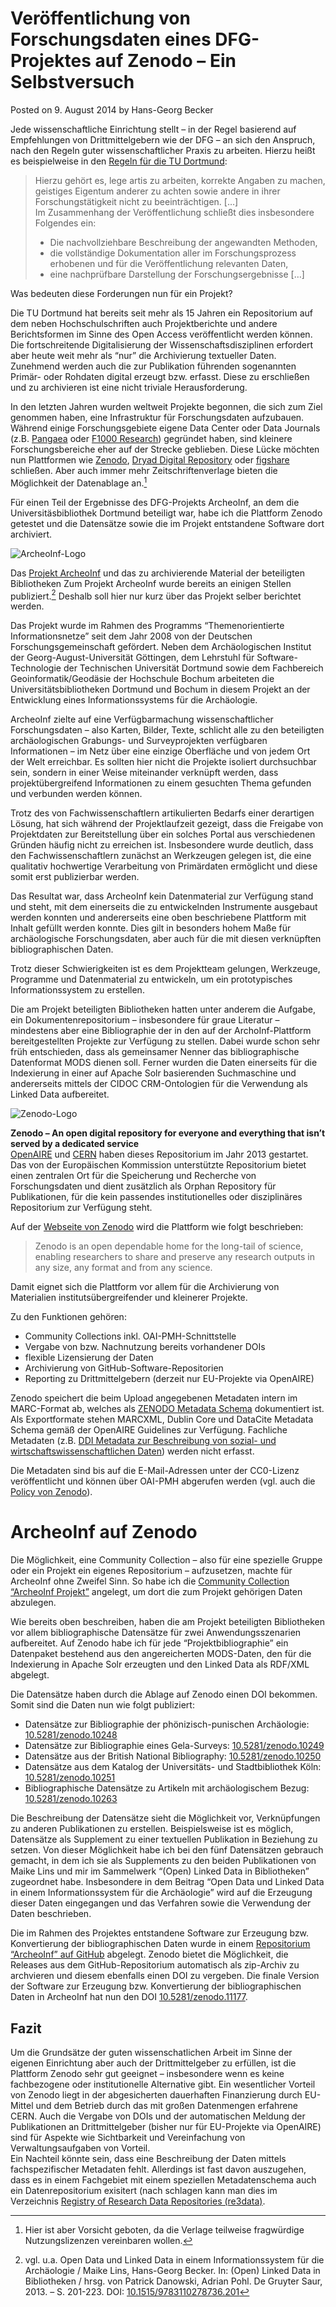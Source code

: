 # Veröffentlichung von Forschungsdaten eines DFG-Projektes auf Zenodo – Ein Selbstversuch

Posted on 9. August 2014 by Hans-Georg Becker	

Jede wissenschaftliche Einrichtung stellt – in der Regel basierend auf Empfehlungen von Drittmittelgebern wie der DFG – an sich den Anspruch, nach den Regeln guter wissenschaftlicher Praxis zu arbeiten. Hierzu heißt es beispielweise in den [Regeln für die TU Dortmund](https://www.tu-dortmund.de/uni/Uni/Organisation/Kommission_gute_wissenschaftliche_Praxis/Regeln_guter_wissenschaftlicher_Praxis_der_TUDO_17_06_09.pdf):

>    Hierzu gehört es, lege artis zu arbeiten, korrekte Angaben zu machen, geistiges Eigentum anderer zu achten sowie andere in ihrer Forschungstätigkeit nicht zu beeinträchtigen. […]\
>    Im Zusammenhang der Veröffentlichung schließt dies insbesondere Folgendes ein:
>    * Die nachvollziehbare Beschreibung der angewandten Methoden,
>    * die vollständige Dokumentation aller im Forschungsprozess erhobenen und für die Veröffentlichung relevanten Daten,
>    * eine nachprüfbare Darstellung der Forschungsergebnisse […]

Was bedeuten diese Forderungen nun für ein Projekt?

Die TU Dortmund hat bereits seit mehr als 15 Jahren ein Repositorium auf dem neben Hochschulschriften auch Projektberichte und andere Berichtsformen im Sinne des Open Access veröffentlicht werden können. Die fortschreitende Digitalisierung der Wissenschaftsdisziplinen erfordert aber heute weit mehr als “nur” die Archivierung textueller Daten. Zunehmend werden auch die zur Publikation führenden sogenannten Primär- oder Rohdaten digital erzeugt bzw. erfasst. Diese zu erschließen und zu archivieren ist eine nicht triviale Herausforderung.

In den letzten Jahren wurden weltweit Projekte begonnen, die sich zum Ziel genommen haben, eine Infrastruktur für Forschungsdaten aufzubauen. Während einige Forschungsgebiete eigene Data Center oder Data Journals (z.B. [Pangaea](https://www.pangaea.de/) oder [F1000 Research](https://f1000research.com/)) gegründet haben, sind kleinere Forschungsbereiche eher auf der Strecke geblieben. Diese Lücke möchten nun Plattformen wie [Zenodo](https://zenodo.org/), [Dryad Digital Repository](https://datadryad.org/) oder [figshare](https://figshare.com/) schließen. Aber auch immer mehr Zeitschriftenverlage bieten die Möglichkeit der Datenablage an.[^1]

[^1]: Hier ist aber Vorsicht geboten, da die Verlage teilweise fragwürdige Nutzungslizenzen vereinbaren wollen.

Für einen Teil der Ergebnisse des DFG-Projekts ArcheoInf, an dem die Universitäsbibliothek Dortmund beteiligt war, habe ich die Plattform Zenodo getestet und die Datensätze sowie die im Projekt entstandene Software dort archiviert.

![ArcheoInf-Logo](https://data.ub.tu-dortmund.de/archeoinf/images/archeoinf-logo.png)

Das [Projekt ArcheoInf](https://data.ub.tu-dortmund.de/archeoinf/) und das zu archivierende Material der beteiligten Bibliotheken
Zum Projekt ArcheoInf wurde bereits an einigen Stellen publiziert.[^2] Deshalb soll hier nur kurz über das Projekt selber berichtet werden.

[^2]: vgl. u.a. Open Data und Linked Data in einem Informationssystem für die Archäologie / Maike Lins, Hans-Georg Becker. In: (Open) Linked Data in Bibliotheken / hrsg. von Patrick Danowski, Adrian Pohl. De Gruyter Saur, 2013. – S. 201-223. DOI: [10.1515/9783110278736.201](https://doi.org/10.1515/9783110278736.201)

Das Projekt wurde im Rahmen des Programms “Themenorientierte Informationsnetze” seit dem Jahr 2008 von der Deutschen Forschungsgemeinschaft gefördert. Neben dem Archäologischen Institut der Georg-August-Universität Göttingen, dem Lehrstuhl für Software-Technologie der Technischen Universität Dortmund sowie dem Fachbereich Geoinformatik/Geodäsie der Hochschule Bochum arbeiteten die Universitätsbibliotheken Dortmund und Bochum in diesem Projekt an der Entwicklung eines Informationssystems für die Archäologie.

ArcheoInf zielte auf eine Verfügbarmachung wissenschaftlicher Forschungsdaten – also Karten, Bilder, Texte, schlicht alle zu den beteiligten archäologischen Grabungs- und Surveyprojekten verfügbaren Informationen – im Netz über eine einzige Oberfläche und von jedem Ort der Welt erreichbar. Es sollten hier nicht die Projekte isoliert durchsuchbar sein, sondern in einer Weise miteinander verknüpft werden, dass projektübergreifend Informationen zu einem gesuchten Thema gefunden und verbunden werden können.

Trotz des von Fachwissenschaftlern artikulierten Bedarfs einer derartigen Lösung, hat sich während der Projektlaufzeit gezeigt, dass die Freigabe von Projektdaten zur Bereitstellung über ein solches Portal aus verschiedenen Gründen häufig nicht zu erreichen ist. Insbesondere wurde deutlich, dass den Fachwissenschaftlern zunächst an Werkzeugen gelegen ist, die eine qualitativ hochwertige Verarbeitung von Primärdaten ermöglicht und diese somit erst publizierbar werden.

Das Resultat war, dass ArcheoInf kein Datenmaterial zur Verfügung stand und steht, mit dem einerseits die zu entwickelnden Instrumente ausgebaut werden konnten und andererseits eine oben beschriebene Plattform mit Inhalt gefüllt werden konnte. Dies gilt in besonders hohem Maße für archäologische Forschungsdaten, aber auch für die mit diesen verknüpften bibliographischen Daten.

Trotz dieser Schwierigkeiten ist es dem Projektteam gelungen, Werkzeuge, Programme und Datenmaterial zu entwickeln, um ein prototypisches Informationssystem zu erstellen.

Die am Projekt beteiligten Bibliotheken hatten unter anderem die Aufgabe, ein Dokumentenrepositorium – insbesondere für graue Literatur – mindestens aber eine Bibliographie der in den auf der ArchoInf-Plattform bereitgestellten Projekte zur Verfügung zu stellen. Dabei wurde schon sehr früh entschieden, dass als gemeinsamer Nenner das bibliographische Datenformat MODS dienen soll. Ferner wurden die Daten einerseits für die Indexierung in einer auf Apache Solr basierenden Suchmaschine und andererseits mittels der CIDOC CRM-Ontologien für die Verwendung als Linked Data aufbereitet.

![Zenodo-Logo](https://zenodo.org/static/images/invenio-rdm.svg)

**Zenodo – An open digital repository for everyone and everything that isn’t served by a dedicated service**\
[OpenAIRE](https://www.openaire.eu/) und [CERN](https://home.web.cern.ch/) haben dieses Repositorium im Jahr 2013 gestartet. Das von der Europäischen Kommission unterstützte Repositorium bietet einen zentralen Ort für die Speicherung und Recherche von Forschungsdaten und dient zusätzlich als Orphan Repository für Publikationen, für die kein passendes institutionelles oder disziplinäres Repositorium zur Verfügung steht.

Auf der [Webseite von Zenodo](https://zenodo.org/) wird die Plattform wie folgt beschrieben:

>    Zenodo is an open dependable home for the long-tail of science, enabling researchers to share and preserve any research outputs in any size, any format and from any science. 

Damit eignet sich die Plattform vor allem für die Archivierung von Materialien institutsübergreifender und kleinerer Projekte.

Zu den Funktionen gehören:

*    Community Collections inkl. OAI-PMH-Schnittstelle
*    Vergabe von bzw. Nachnutzung bereits vorhandener DOIs
*    flexible Lizensierung der Daten
*    Archivierung von GitHub-Software-Repositorien
*    Reporting zu Drittmittelgebern (derzeit nur EU-Projekte via OpenAIRE)

Zenodo speichert die beim Upload angegebenen Metadaten intern im MARC-Format ab, welches als [ZENODO Metadata Schema](https://invenio-software.org/wiki/Project/OpenAIREplus/DevelopmentRecordMarkup) dokumentiert ist. Als Exportformate stehen MARCXML, Dublin Core und DataCite Metadata Schema gemäß der OpenAIRE Guidelines zur Verfügung. Fachliche Metadaten (z.B. [DDI Metadata zur Beschreibung von sozial- und wirtschaftswissenschaftlichen Daten](https://www.ddialliance.org/)) werden nicht erfasst.

Die Metadaten sind bis auf die E-Mail-Adressen unter der CC0-Lizenz veröffentlicht und können über OAI-PMH abgerufen werden (vgl. auch die [Policy von Zenodo](https://zenodo.org/policies)).

# ArcheoInf auf Zenodo

Die Möglichkeit, eine Community Collection – also für eine spezielle Gruppe oder ein Projekt ein eigenes Repositorium – aufzusetzen, machte für ArcheoInf ohne Zweifel Sinn. So habe ich die [Community Collection “ArcheoInf Projekt”](https://zenodo.org/collection/user-archeoinf) angelegt, um dort die zum Projekt gehörigen Daten abzulegen.

Wie bereits oben beschreiben, haben die am Projekt beteiligten Bibliotheken vor allem bibliographische Datensätze für zwei Anwendungsszenarien aufbereitet. Auf Zenodo habe ich für jede “Projektbibliographie” ein Datenpaket bestehend aus den angereicherten MODS-Daten, den für die Indexierung in Apache Solr erzeugten und den Linked Data als RDF/XML abgelegt.

Die Datensätze haben durch die Ablage auf Zenodo einen DOI bekommen. Somit sind die Daten nun wie folgt publiziert:

*    Datensätze zur Bibliographie der phönizisch-punischen Archäologie: [10.5281/zenodo.10248](https://doi.org/10.5281/zenodo.10248)
*    Datensätze zur Bibliographie eines Gela-Surveys: [10.5281/zenodo.10249](https://doi.org/10.5281/zenodo.10249)
*    Datensätze aus der British National Bibliography: [10.5281/zenodo.10250](https://doi.org/10.5281/zenodo.10250)
*    Datensätze aus dem Katalog der Universitäts- und Stadtbibliothek Köln: [10.5281/zenodo.10251](https://doi.org/10.5281/zenodo.10251)
*    Bibliographische Datensätze zu Artikeln mit archäologischem Bezug: [10.5281/zenodo.10263](https://doi.org/10.5281/zenodo.10263)

Die Beschreibung der Datensätze sieht die Möglichkeit vor, Verknüpfungen zu anderen Publikationen zu erstellen. Beispielsweise ist es möglich, Datensätze als Supplement zu einer textuellen Publikation in Beziehung zu setzen. Von dieser Möglichkeit habe ich bei den fünf Datensätzen gebrauch gemacht, in dem ich sie als Supplements zu den beiden Publikationen von Maike Lins und mir im Sammelwerk “(Open) Linked Data in Bibliotheken” zugeordnet habe. Insbesondere in dem Beitrag “Open Data und Linked Data in einem Informationssystem für die Archäologie” wird auf die Erzeugung dieser Daten eingegangen und das Verfahren sowie die Verwendung der Daten beschrieben.

Die im Rahmen des Projektes entstandene Software zur Erzeugung bzw. Konvertierung der bibliographischen Daten wurde in einem [Repositorium “ArcheoInf” auf GitHub](https://github.com/ArcheoInf) abgelegt. Zenodo bietet die Möglichkeit, die Releases aus dem GitHub-Repositorium automatisch als zip-Archiv zu archvieren und diesem ebenfalls einen DOI zu vergeben. Die finale Version der Software zur Erzeugung bzw. Konvertierung der bibliographischen Daten in ArcheoInf hat nun den DOI [10.5281/zenodo.11177](https://doi.org/10.5281/zenodo.11177).

## Fazit

Um die Grundsätze der guten wissenschatlichen Arbeit im Sinne der eigenen Einrichtung aber auch der Drittmittelgeber zu erfüllen, ist die Plattform Zenodo sehr gut geeignet – insbesondere wenn es keine fachbezogene oder institutionelle Alternative gibt. Ein wesentlicher Vorteil von Zenodo liegt in der abgesicherten dauerhaften Finanzierung durch EU-Mittel und dem Betrieb durch das mit großen Datenmengen erfahrene CERN. Auch die Vergabe von DOIs und der automatischen Meldung der Publikationen an Drittmittelgeber (bisher nur für EU-Projekte via OpenAIRE) sind für Aspekte wie Sichtbarkeit und Vereinfachung von Verwaltungsaufgaben von Vorteil.\
Ein Nachteil könnte sein, dass eine Beschreibung der Daten mittels fachspezifischer Metadaten fehlt. Allerdings ist fast davon auszugehen, dass es in einem Fachgebiet mit einem speziellen Metadatenschema auch ein Datenrepositorium exisitert (nach schlagen kann man dies im Verzeichnis [Registry of Research Data Repositories (re3data)](https://www.re3data.org/).
